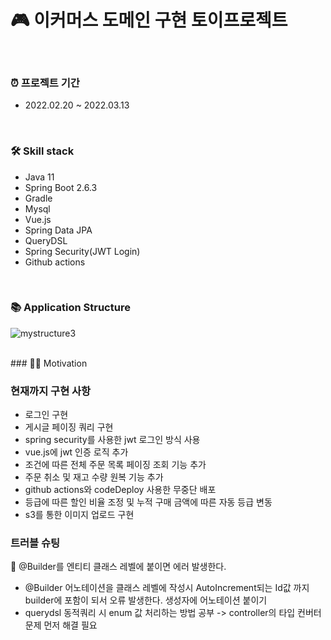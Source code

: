 # 🎮 이커머스 도메인 구현 토이프로젝트 

<br>

### ⏰ 프로젝트 기간 
- 2022.02.20 ~ 2022.03.13

<br>

### 🛠 Skill stack 

- Java 11
- Spring Boot 2.6.3
- Gradle
- Mysql
- Vue.js  
- Spring Data JPA 
- QueryDSL
- Spring Security(JWT Login)
- Github actions

<br>

### 📚 Application Structure
![mystructure3](https://user-images.githubusercontent.com/82302520/158058559-969d63ed-6418-42b4-8c1c-b7e1b29cb233.png)

<br>
### 💪🏻 Motivation

### 현재까지 구현 사항 

- 로그인 구현 
- 게시글 페이징 쿼리 구현 
- spring security를 사용한 jwt 로그인 방식 사용
- vue.js에 jwt 인증 로직 추가  
- 조건에 따른 전체 주문 목록 페이징 조회 기능 추가 
- 주문 취소 및 재고 수량 원복 기능 추가 
- github actions와 codeDeploy 사용한 무중단 배포 
- 등급에 따른 할인 비율 조정 및 누적 구매 금액에 따른 자동 등급 변동
- s3를 통한 이미지 업로드 구현
### 트러블 슈팅

📌 @Builder를 엔티티 클래스 레벨에 붙이면 에러 발생한다. 
- @Builder 어노테이션을 클래스 레벨에 작성시 AutoIncrement되는 Id값 까지 builder에 포함이 되서 오류 발생한다. 생성자에 어노테이션 붙이기 
- querydsl 동적쿼리 시 enum 값 처리하는 방법 공부 -> controller의 타입 컨버터 문제 먼저 해결 필요 

